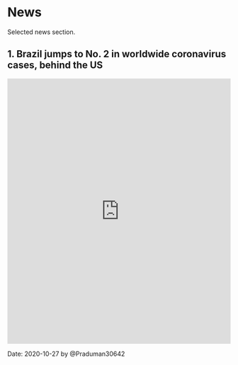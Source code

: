 # News

Selected news section.

## 1. Brazil jumps to No. 2 in worldwide coronavirus cases, behind the US
<iframe src="https://ourworldindata.org/coronavirus-data-explorer?zoomToSelection=true&country=~BRA&region=World&casesMetric=true&interval=daily&hideControls=true&smoothing=0&pickerMetric=location&pickerSort=asc" loading="lazy" style="width: 100%; height: 600px; border: 0px none;"></iframe>

Date: 2020-10-27 by @Praduman30642
